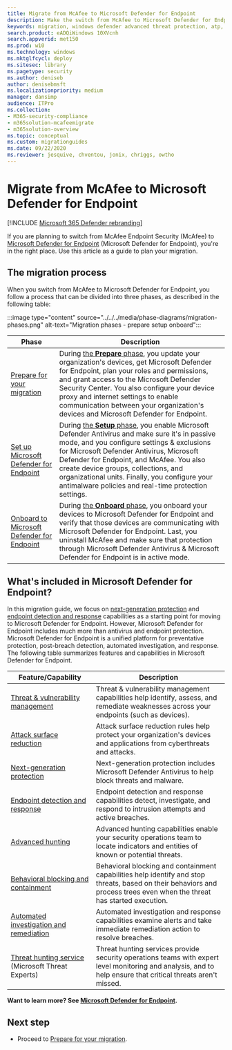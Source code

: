 ```yaml
---
title: Migrate from McAfee to Microsoft Defender for Endpoint
description: Make the switch from McAfee to Microsoft Defender for Endpoint. Read this article for an overview.
keywords: migration, windows defender advanced threat protection, atp, edr
search.product: eADQiWindows 10XVcnh
search.appverid: met150
ms.prod: w10
ms.technology: windows
ms.mktglfcycl: deploy
ms.sitesec: library
ms.pagetype: security
ms.author: deniseb
author: denisebmsft
ms.localizationpriority: medium
manager: dansimp
audience: ITPro
ms.collection: 
- M365-security-compliance
- m365solution-mcafeemigrate
- m365solution-overview 
ms.topic: conceptual
ms.custom: migrationguides
ms.date: 09/22/2020
ms.reviewer: jesquive, chventou, jonix, chriggs, owtho
---
```


# Migrate from McAfee to Microsoft Defender for Endpoint

[!INCLUDE [Microsoft 365 Defender rebranding](../../includes/microsoft-defender.md)]


If you are planning to switch from McAfee Endpoint Security (McAfee) to [Microsoft Defender for Endpoint](https://docs.microsoft.com/windows/security/threat-protection) (Microsoft Defender for Endpoint), you're in the right place. Use this article as a guide to plan your migration.  

## The migration process

When you switch from McAfee to Microsoft Defender for Endpoint, you follow a process that can be divided into three phases, as described in the following table:

:::image type="content" source="../../../media/phase-diagrams/migration-phases.png" alt-text="Migration phases - prepare setup onboard":::


|Phase |Description |
|--|--|
|[Prepare for your migration](mcafee-to-microsoft-defender-prepare.md) |During [the **Prepare** phase](mcafee-to-microsoft-defender-prepare.md), you update your organization's devices, get Microsoft Defender for Endpoint, plan your roles and permissions, and grant access to the Microsoft Defender Security Center. You also configure your device proxy and internet settings to enable communication between your organization's devices and Microsoft Defender for Endpoint. |
|[Set up Microsoft Defender for Endpoint](mcafee-to-microsoft-defender-setup.md) |During [the **Setup** phase](mcafee-to-microsoft-defender-setup.md), you enable Microsoft Defender Antivirus and make sure it's in passive mode, and you configure settings & exclusions for Microsoft Defender Antivirus, Microsoft Defender for Endpoint, and McAfee. You also create device groups, collections, and organizational units. Finally, you configure your antimalware policies and real-time protection settings.|
|[Onboard to Microsoft Defender for Endpoint](mcafee-to-microsoft-defender-onboard.md) |During [the **Onboard** phase](mcafee-to-microsoft-defender-onboard.md), you onboard your devices to Microsoft Defender for Endpoint and verify that those devices are communicating with Microsoft Defender for Endpoint. Last, you uninstall McAfee and make sure that protection through Microsoft Defender Antivirus & Microsoft Defender for Endpoint is in active mode. |

## What's included in Microsoft Defender for Endpoint?

In this migration guide, we focus on [next-generation protection](https://docs.microsoft.com/windows/security/threat-protection/microsoft-defender-antivirus/microsoft-defender-antivirus-in-windows-10) and [endpoint detection and response](https://docs.microsoft.com/windows/security/threat-protection/microsoft-defender-atp/overview-endpoint-detection-response) capabilities as a starting point for moving to Microsoft Defender for Endpoint. However, Microsoft Defender for Endpoint includes much more than antivirus and endpoint protection. Microsoft Defender for Endpoint is a unified platform for preventative protection, post-breach detection, automated investigation, and response. The following table summarizes features and capabilities in Microsoft Defender for Endpoint. 

| Feature/Capability | Description |
|---|---|
| [Threat & vulnerability management](https://docs.microsoft.com/windows/security/threat-protection/microsoft-defender-atp/next-gen-threat-and-vuln-mgt) | Threat & vulnerability management capabilities help identify, assess, and remediate weaknesses across your endpoints (such as devices). |
| [Attack surface reduction](https://docs.microsoft.com/windows/security/threat-protection/microsoft-defender-atp/overview-attack-surface-reduction) | Attack surface reduction rules help protect your organization's devices and applications from cyberthreats and attacks. |
| [Next-generation protection](https://docs.microsoft.com/windows/security/threat-protection/windows-defender-antivirus/windows-defender-antivirus-in-windows-10) | Next-generation protection includes Microsoft Defender Antivirus to help block threats and malware. |
| [Endpoint detection and response](https://docs.microsoft.com/windows/security/threat-protection/microsoft-defender-atp/overview-endpoint-detection-response) | Endpoint detection and response capabilities detect, investigate, and respond to intrusion attempts and active breaches.  |
| [Advanced hunting](advanced-hunting-overview.md) | Advanced hunting capabilities enable your security operations team to locate indicators and entities of known or potential threats. |
| [Behavioral blocking and containment](https://docs.microsoft.com/windows/security/threat-protection/microsoft-defender-atp/behavioral-blocking-containment) | Behavioral blocking and containment capabilities help identify and stop threats, based on their behaviors and process trees even when the threat has started execution. |
| [Automated investigation and remediation](https://docs.microsoft.com/windows/security/threat-protection/microsoft-defender-atp/automated-investigations) | Automated investigation and response capabilities examine alerts and take immediate remediation action to resolve breaches. |
| [Threat hunting service](https://docs.microsoft.com/windows/security/threat-protection/microsoft-defender-atp/microsoft-threat-experts) (Microsoft Threat Experts) | Threat hunting services provide security operations teams with expert level monitoring and analysis, and to help ensure that critical threats aren't missed. |

**Want to learn more? See [Microsoft Defender for Endpoint](https://docs.microsoft.com/windows/security/threat-protection).**

## Next step

- Proceed to [Prepare for your migration](mcafee-to-microsoft-defender-prepare.md).
